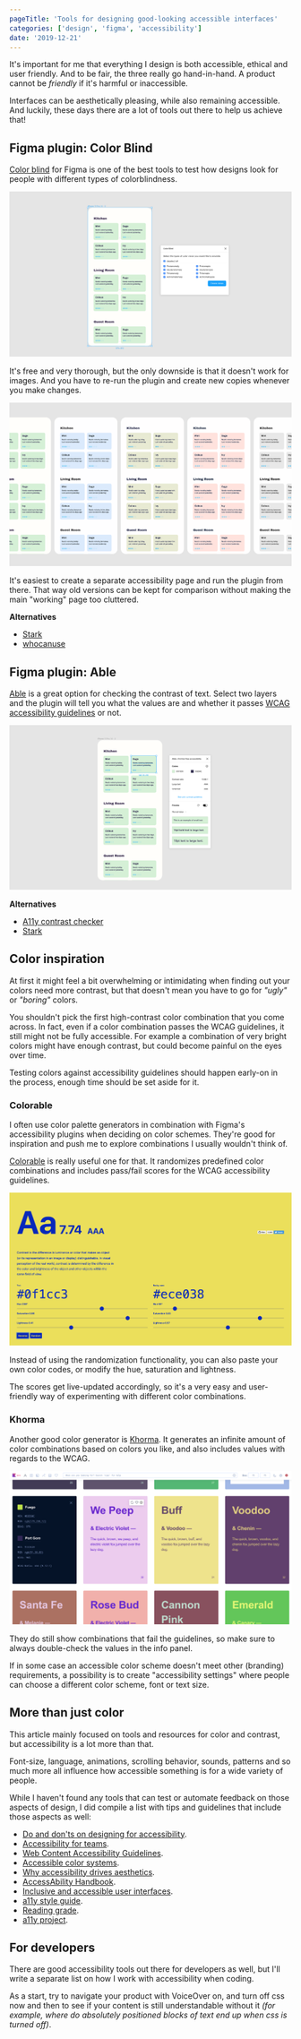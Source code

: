 ```yaml
---
pageTitle: 'Tools for designing good-looking accessible interfaces'
categories: ['design', 'figma', 'accessibility']
date: '2019-12-21'
---
```


It's important for me that everything I design is both accessible, ethical and user friendly. And to be fair, the three really go hand-in-hand. A product cannot be *friendly* if it's harmful or inaccessible.

Interfaces can be aesthetically pleasing, while also remaining accessible. And luckily, these days there are a lot of tools out there to help us achieve that!

## Figma plugin: Color Blind

[Color blind](https://www.figma.com/c/plugin/733343906244951586/Color-Blind) for Figma is one of the best tools to test how designs look for people with different types of colorblindness. 

<img class="wide" src="/static/img/a11y-colorblind-menu.png" tag="Screenshot of the color blind plugin for Figma" />

It's free and very thorough, but the only downside is that it doesn't work for images. And you have to re-run the plugin and create new copies whenever you make changes. 

<img class="wide" src="/static/img/a11y-colorblind.png" tag="Screenshot of the color blind plugin for Figma" />

It's easiest to create a separate accessibility page and run the plugin from there. That way old versions can be kept for comparison without making the main "working" page too cluttered.

**Alternatives**

- [Stark](https://www.figma.com/c/plugin/732603254453395948/Stark)
- [whocanuse](https://whocanuse.com/) 

## Figma plugin: Able

[Able](https://www.figma.com/c/plugin/734693888346260052/Able-%E2%80%93-Friction-free-accessibility) is a great option for checking the contrast of text. Select two layers and the plugin will tell you what the values are and whether it passes [WCAG accessibility guidelines](https://www.w3.org/TR/WCAG20/) or not.

<img class="wide" src="/static/img/a11y-able.png" tag="Screenshot of the Able plugin for figma" />

**Alternatives**

- [A11y contrast checker](https://www.figma.com/c/plugin/733159460536249875/A11y---Color-Contrast-Checker)
- [Stark](https://www.figma.com/c/plugin/732603254453395948/Stark) 

## Color inspiration

At first it might feel a bit overwhelming or intimidating when finding out your colors need more contrast, but that doesn't mean you have to go for *"ugly"* or *"boring"* colors.

You shouldn't pick the first high-contrast color combination that you come across. In fact, even if a color combination passes the WCAG guidelines, it still might not be fully accessible. For example a combination of very bright colors might have enough contrast, but could become painful on the eyes over time. 

Testing colors against accessibility guidelines should happen early-on in the process, enough time should be set aside for it. 

### Colorable 

I often use color palette generators in combination with Figma's accessibility plugins when deciding on color schemes. They're good for inspiration and push me to explore combinations I usually wouldn't think of. 

[Colorable](https://colorable.jxnblk.com/) is really useful one for that. It randomizes predefined color combinations and includes pass/fail scores for the WCAG accessibility guidelines.

<img class="wide" src="/static/img/a11y-colorable.png" tag="Screenshot of colorable" />

Instead of using the randomization functionality, you can also paste your own color codes, or modify the hue, saturation and lightness.

The scores get live-updated accordingly, so it's a very easy and user-friendly way of experimenting with different color combinations.

### Khorma

Another good color generator is [Khorma](http://khroma.co/). It generates an infinite amount of color combinations based on colors you like, and also includes values with regards to the WCAG. 

<img class="wide" src="/static/img/a11y-khorma.png" tag="Screenshot of Khorma" />

They do still show combinations that fail the guidelines, so make sure to always double-check the values in the info panel.

If in some case an accessible color scheme doesn't meet other (branding) requirements, a possibility is to create "accessibility settings" where people can choose a different color scheme, font or text size. 

## More than just color

This article mainly focused on tools and resources for color and contrast, but accessibility is a lot more than that. 

Font-size, language, animations, scrolling behavior, sounds, patterns and so much more all influence how accessible something is for a wide variety of people. 

While I haven't found any tools that can test or automate feedback on those aspects of design, I did compile a list with tips and guidelines that include those aspects as well:

- [Do and don'ts on designing for accessibility](https://accessibility.blog.gov.uk/2016/09/02/dos-and-donts-on-designing-for-accessibility/).
- [Accessibility for teams](https://accessibility.digital.gov/).
- [Web Content Accessibility Guidelines](https://www.w3.org/TR/WCAG20/).
- [Accessible color systems](https://stripe.com/en-no/blog/accessible-color-systems).
- [Why accessibility drives aesthetics](https://uxdesign.cc/accessibility-drives-aesthetics-5aef77b5d2aa?).
- [AccessAbility Handbook](https://www.rgd.ca/database/files/library/RGD_AccessAbility_Handbook.pdf).
- [Inclusive and accessible user interfaces](https://trydesignlab.com/blog/40-tips-inclusion-accessibility-user-interface-design/).
- [a11y style guide](https://a11y-style-guide.com/style-guide/).
- [Reading grade](https://www.perrymarshall.com/grade/).
- [a11y project](https://a11yproject.com/).

## For developers

There are good accessibility tools out there for developers as well, but I'll write a separate list on how I work with accessibility when coding.

As a start, try to navigate your product with VoiceOver on, and turn off css now and then to see if your content is still understandable without it *(for example, where do absolutely positioned blocks of text end up when css is turned off)*.